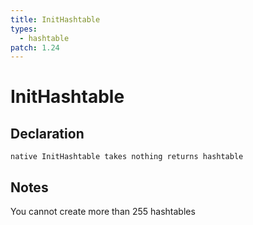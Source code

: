 ```yaml
---
title: InitHashtable
types:
  - hashtable
patch: 1.24
---
```


# InitHashtable

## Declaration

```jass
native InitHashtable takes nothing returns hashtable
```

## Notes 
You cannot create more than 255 hashtables

